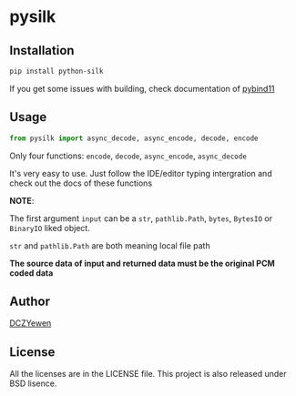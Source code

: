 # pysilk

## Installation

```bash
pip install python-silk
```

If you get some issues with building, check documentation of [pybind11](https://pybind11.readthedocs.io)

## Usage

```python
from pysilk import async_decode, async_encode, decode, encode
```

Only four functions: `encode`, `decode`, `async_encode`, `async_decode`

It's very easy to use. Just follow the IDE/editor typing intergration and check out the docs of these functions

**NOTE**:

The first argument `input` can be a `str`, `pathlib.Path`, `bytes`, `BytesIO` or `BinaryIO` liked object.

`str` and `pathlib.Path` are both meaning local file path

**The source data of input and returned data must be the original PCM coded data**

## Author

[DCZYewen](https://github.com/DCZYewen/Python-Silk-Module)

## License

All the licenses are in the LICENSE file. This project is also released under BSD lisence.
